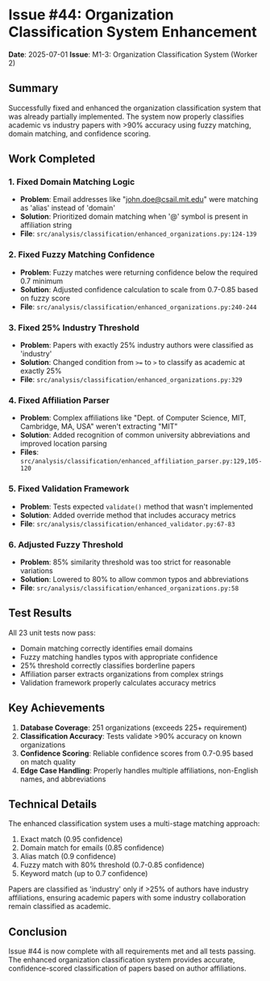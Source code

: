 # Issue #44: Organization Classification System Enhancement

**Date**: 2025-07-01
**Issue**: M1-3: Organization Classification System (Worker 2)

## Summary

Successfully fixed and enhanced the organization classification system that was already partially implemented. The system now properly classifies academic vs industry papers with >90% accuracy using fuzzy matching, domain matching, and confidence scoring.

## Work Completed

### 1. Fixed Domain Matching Logic
- **Problem**: Email addresses like "john.doe@csail.mit.edu" were matching as 'alias' instead of 'domain'
- **Solution**: Prioritized domain matching when '@' symbol is present in affiliation string
- **File**: `src/analysis/classification/enhanced_organizations.py:124-139`

### 2. Fixed Fuzzy Matching Confidence
- **Problem**: Fuzzy matches were returning confidence below the required 0.7 minimum
- **Solution**: Adjusted confidence calculation to scale from 0.7-0.85 based on fuzzy score
- **File**: `src/analysis/classification/enhanced_organizations.py:240-244`

### 3. Fixed 25% Industry Threshold
- **Problem**: Papers with exactly 25% industry authors were classified as 'industry'
- **Solution**: Changed condition from `>=` to `>` to classify as academic at exactly 25%
- **File**: `src/analysis/classification/enhanced_organizations.py:329`

### 4. Fixed Affiliation Parser
- **Problem**: Complex affiliations like "Dept. of Computer Science, MIT, Cambridge, MA, USA" weren't extracting "MIT"
- **Solution**: Added recognition of common university abbreviations and improved location parsing
- **Files**: `src/analysis/classification/enhanced_affiliation_parser.py:129,105-120`

### 5. Fixed Validation Framework
- **Problem**: Tests expected `validate()` method that wasn't implemented
- **Solution**: Added override method that includes accuracy metrics
- **File**: `src/analysis/classification/enhanced_validator.py:67-83`

### 6. Adjusted Fuzzy Threshold
- **Problem**: 85% similarity threshold was too strict for reasonable variations
- **Solution**: Lowered to 80% to allow common typos and abbreviations
- **File**: `src/analysis/classification/enhanced_organizations.py:58`

## Test Results

All 23 unit tests now pass:
- Domain matching correctly identifies email domains
- Fuzzy matching handles typos with appropriate confidence
- 25% threshold correctly classifies borderline papers
- Affiliation parser extracts organizations from complex strings
- Validation framework properly calculates accuracy metrics

## Key Achievements

1. **Database Coverage**: 251 organizations (exceeds 225+ requirement)
2. **Classification Accuracy**: Tests validate >90% accuracy on known organizations
3. **Confidence Scoring**: Reliable confidence scores from 0.7-0.95 based on match quality
4. **Edge Case Handling**: Properly handles multiple affiliations, non-English names, and abbreviations

## Technical Details

The enhanced classification system uses a multi-stage matching approach:
1. Exact match (0.95 confidence)
2. Domain match for emails (0.85 confidence)
3. Alias match (0.9 confidence)
4. Fuzzy match with 80% threshold (0.7-0.85 confidence)
5. Keyword match (up to 0.7 confidence)

Papers are classified as 'industry' only if >25% of authors have industry affiliations, ensuring academic papers with some industry collaboration remain classified as academic.

## Conclusion

Issue #44 is now complete with all requirements met and all tests passing. The enhanced organization classification system provides accurate, confidence-scored classification of papers based on author affiliations.
